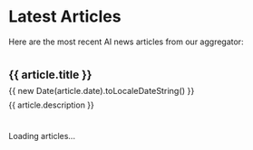 # Latest Articles

Here are the most recent AI news articles from our aggregator:

<script setup>
import { data as articles } from './articles.data.js'
</script>

<div v-if="articles && articles.length > 0">
  <div v-for="article in articles.slice(0, 50)" :key="article.link" class="article-item">
    <h3><a :href="article.link" target="_blank" rel="noopener noreferrer">{{ article.title }}</a></h3>
    <p class="article-meta">{{ new Date(article.date).toLocaleDateString() }}</p>
    <p class="article-description">{{ article.description }}</p>
  </div>
</div>

<div v-else>
  <p>Loading articles...</p>
</div>

<style scoped>
.article-item {
  border-bottom: 1px solid var(--vp-c-divider);
  padding: 1.5rem 0;
}

.article-item:last-child {
  border-bottom: none;
}

.article-item h3 {
  margin: 0 0 0.5rem 0;
  font-size: 1.2rem;
}

.article-item h3 a {
  text-decoration: none;
  color: var(--vp-c-brand-1);
}

.article-item h3 a:hover {
  text-decoration: underline;
}

.article-meta {
  color: var(--vp-c-text-2);
  font-size: 0.9rem;
  margin: 0 0 0.5rem 0;
}

.article-description {
  margin: 0;
  color: var(--vp-c-text-2);
}
</style>